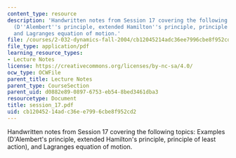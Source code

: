 ```yaml
---
content_type: resource
description: 'Handwritten notes from Session 17 covering the following topics: Examples
  (D''Alembert''s principle, extended Hamilton''s principle, principle of least action),
  and Lagranges equation of motion.'
file: /courses/2-032-dynamics-fall-2004/cb12045214adc36ee7996cbe8f952cd2_session_17.pdf
file_type: application/pdf
learning_resource_types:
- Lecture Notes
license: https://creativecommons.org/licenses/by-nc-sa/4.0/
ocw_type: OCWFile
parent_title: Lecture Notes
parent_type: CourseSection
parent_uid: d0882e89-0897-6753-eb54-8bed3461dba3
resourcetype: Document
title: session_17.pdf
uid: cb120452-14ad-c36e-e799-6cbe8f952cd2
---
```

Handwritten notes from Session 17 covering the following topics: Examples (D'Alembert's principle, extended Hamilton's principle, principle of least action), and Lagranges equation of motion.